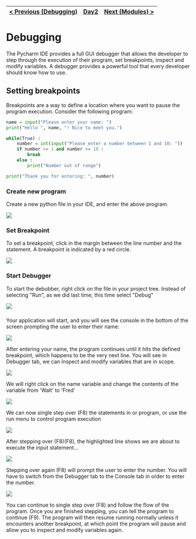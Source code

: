 |[< Previous (Debugging)](Debugging.md) | [Day2](../README.md)| [Next (Modules) > ](Modules.md) |
|----|----|----|
# Debugging

The Pycharm IDE provides a full GUI debugger that allows the developer to step through the 
execution of their program, set breakpoints, inspect and modify variables.  A debugger
provides a powerful tool that every developer should know how to use.

## Setting breakpoints

Breakpoints are a way to define a location where you want to pause the program execution.
Consider the following program:

```python
name = input("Please enter your name: ")
print("Hello ", name, "! Nice to meet you.")

while(True) :
    number = int(input("Please enter a number between 1 and 10: "))
    if number >= 1 and number <= 10 :
        break
    else :
        print("Number out of range")

print("Thank you for entering: ", number)
```

### Create new program

Create a new python file in your IDE, and enter the above program.

![](.Debugging_images/setup.png)

### Set Breakpoint

To set a breakpoint, click in the margin between the line number and the statement. A breakpoint
is indicated by a red circle.

![](.Debugging_images/setBreakpoint.png)

### Start Debugger

To start the debubber, right click on the file in your project tree.  Instead of selecting
"Run", as we did last time, this time select "Debug"

![](.Debugging_images/debug.png)

###

Your application will start, and you will see the console in the bottom of the screen
prompting the user to enter their name:

![](.Debugging_images/debugRunning.png)

After entering your name, the program continues until it hits the defined breakpoint, which
happens to be the very next line.  You will see in Debugger tab, we can inspect and modify
variables that are in scope.

![](.Debugging_images/break.png)

We will right click on the name variable and change the contents of the variable from 'Walt'
to 'Fred'

![](.Debugging_images/fred.png)

We can now single step over (F8) the statements in or program, or use the run menu to control 
program execution

![](.Debugging_images/run_menu.png)

After stepping over (F8)(F8), the highlighted line shows we are about to execute the
input statement... 

![](.Debugging_images/about_to_enter.png)

Stepping over again (F8) will prompt the user to enter the number. You will have to 
switch from the Debugger tab to the Console tab in order to enter the number.

![](.Debugging_images/number.png)

You can continue to single step over (F8) and follow the flow of the program. 
Once you are finished stepping, you can tell the program to continue (F9). 
The program will then resume running normally unless it encounters another
breakpoint, at which point the program will pause and allow you to inspect and
modify variables again.